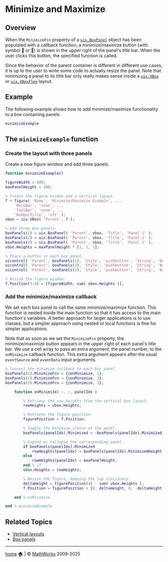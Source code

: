 # Minimize and Maximize

## Overview

When the `MinimizeFcn` property of a [`uix.BoxPanel`](uixBoxPanel.md) object has been populated with a callback function, a minimize/maximize button (with symbol :arrow_up_small: or :arrow_down_small:) is shown in the upper right of the panel's title bar. When the user clicks this button, the specified function is called.


Since the behavior of the parent container is different in different use cases, it is up to the user to write some code to actually resize the panel. Note that minimizing a panel to its title bar only really makes sense inside a [`uix.VBox`](uixVBox.md) or [`uix.VBoxFlex`](uixVBox.md) layout.

## Example

The following example shows how to add minimize/maximize functionality to a box containing panels.

```matlab
minimizeExample
```

## The `minimizeExample` function

### Create the layout with three panels

Create a new figure window and add three panels.


```matlab
function minimizeExample()

figureWidth = 400;
maxPanelHeight = 100;

% Create the figure window and a vertical layout.
f = figure( 'Name', 'Minimize/Maximize Example', ...
    'MenuBar', 'none', ...
    'ToolBar', 'none', ...
    'NumberTitle', 'off' );
vbox = uix.VBox( 'Parent', f );

% Add three box panels.
boxPanels(1) = uix.BoxPanel( 'Parent', vbox, 'Title', 'Panel 1' );
boxPanels(2) = uix.BoxPanel( 'Parent', vbox, 'Title', 'Panel 2' );
boxPanels(3) = uix.BoxPanel( 'Parent', vbox, 'Title', 'Panel 3' );
vbox.Heights = maxPanelHeight * [1, 1, 1];

% Place a button in each box panel.
uicontrol( 'Parent', boxPanels(1), 'Style', 'pushbutton', 'String', 'Button 1' )
uicontrol( 'Parent', boxPanels(2), 'Style', 'pushbutton', 'String', 'Button 2' )
uicontrol( 'Parent', boxPanels(3), 'Style', 'pushbutton', 'String', 'Button 3' )

% Resize the figure window.
f.Position(3:4) = [figureWidth, sum( vbox.Heights )]; 
```

### Add the minimize/maximize callback

We set each box panel to call the same minimize/maximize function. This function is nested inside the main function so that it has access to the main function's variables. A better approach for larger applications is to use classes, but a simpler approach using nested or local functions is fine for simpler applications.


Note that as soon as we set the `MinimizeFcn` property, the minimize/maximize button appears in the upper right of each panel's title bar. We use a cell array to pass an extra argument, the panel number, to the `onMinimize` callback function. This extra argument appears after the usual `eventSource` and `eventData` input arguments.

```matlab
% Connect the minimize callback to each box panel.
boxPanels(1).MinimizeFcn = {@onMinimize, 1};
boxPanels(2).MinimizeFcn = {@onMinimize, 2};
boxPanels(3).MinimizeFcn = {@onMinimize, 3};

    function onMinimize( ~, ~, panelIdx )

        % Retrieve the row heights from the vertical box layout.
        rowHeights = vbox.Heights;

        % Retrieve the figure position.
        figurePosition = f.Position;

        % Toggle the Minimize status of the panel.
        boxPanels(panelIdx).Minimized = ~boxPanels(panelIdx).Minimized;

        % Expand or collapse the corresponding panel.
        if boxPanels(panelIdx).Minimized
            rowHeights(panelIdx) = boxPanels(panelIdx).MinimizedHeight;
        else
            rowHeights(panelIdx) = maxPanelHeight;
        end % if
        vbox.Heights = rowHeights;

        % Resize the figure, keeping the top stationary.
        deltaHeight = figurePosition(4) - sum( vbox.Heights );
        f.Position = figurePosition + [0, deltaHeight, 0, -deltaHeight];

    end % onMinimize

end % minimizeExample 
```

## Related Topics

* [Vertical layouts](uixVBox.md)
* [Box panels](uixBoxPanel.md)

___

[home](index.md) :house: | :copyright: [MathWorks](https://www.mathworks.com/services/consulting.html) 2009-2025